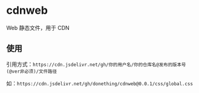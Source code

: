 # cdnweb

Web 静态文件，用于 CDN

## 使用

引用方式：`https://cdn.jsdelivr.net/gh/你的用户名/你的仓库名@发布的版本号(@ver非必须)/文件路径`

如：`https://cdn.jsdelivr.net/gh/donething/cdnweb@0.0.1/css/global.css`